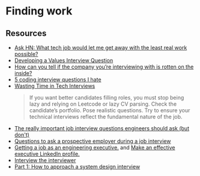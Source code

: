 # Finding work

## Resources

- [Ask HN: What tech job would let me get away with the least real work possible?](https://news.ycombinator.com/item?id=26721951)
- [Developing a Values Interview Question](https://jacobian.org/2022/jan/31/developing-a-values-interview-question/)
- [How can you tell if the company you’re interviewing with is rotten on the inside?](https://charity.wtf/2022/01/29/how-can-you-tell-if-the-company-youre-interviewing-with-is-rotten-on-the-inside/)
- [5 coding interview questions I hate](https://blog.thoughtspile.tech/2022/03/21/bad-tech-interview/)
- [Wasting Time in Tech Interviews](https://www.benjamistan.tech/2022/06/26/wasting-time-in-tech-interviews.html)
  > If you want better candidates filling roles, you must stop being lazy and relying on Leetcode or lazy CV parsing. Check the candidate’s portfolio. Pose realistic questions. Try to ensure your technical interviews reflect the fundamental nature of the job.
- [The really important job interview questions engineers should ask (but don't)](https://posthog.com/blog/what-to-ask-in-interviews)
- [Questions to ask a prospective employer during a job interview](https://nibblestew.blogspot.com/2022/09/questions-to-ask-prospective-employer.html)
- [Getting a job as an engineering executive.](https://lethain.com/getting-engineering-executive-job/) and [Make an effective executive LinkedIn profile.](https://lethain.com/executive-linkedin-profile/)
- [Interview the interviewer](https://github.com/readme/guides/technical-interviews)
- [Part 1: How to approach a system design interview](https://interviewing.io/guides/system-design-interview)
